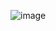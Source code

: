 ![image](https://github.com/beatrizveloso/test-interior-design/assets/156534028/cf2f55f3-d55e-46a8-a491-260a864916ed)
